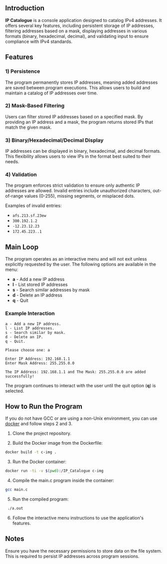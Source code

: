## Introduction

**IP Catalogue** is a console application designed to catalog IPv4 addresses. It offers several key features, including persistent storage of IP addresses, filtering addresses based on a mask, displaying addresses in various formats (binary, hexadecimal, decimal), and validating input to ensure compliance with IPv4 standards.

## Features

### 1) Persistence
The program permanently stores IP addresses, meaning added addresses are saved between program executions. This allows users to build and maintain a catalog of IP addresses over time.

### 2) Mask-Based Filtering
Users can filter stored IP addresses based on a specified mask. By providing an IP address and a mask, the program returns stored IPs that match the given mask.

### 3) Binary/Hexadecimal/Decimal Display
IP addresses can be displayed in binary, hexadecimal, and decimal formats. This flexibility allows users to view IPs in the format best suited to their needs.

### 4) Validation
The program enforces strict validation to ensure only authentic IP addresses are allowed. Invalid entries include unauthorized characters, out-of-range values (0-255), missing segments, or misplaced dots.

Examples of invalid entries:
- `afs.213.sf.23ew`
- `300.192.1.2`
- `-12.23.12.23`
- `172.45.223..1`

## Main Loop

The program operates as an interactive menu and will not exit unless explicitly requested by the user. The following options are available in the menu:
- **a** - Add a new IP address
- **l** - List stored IP addresses
- **s** - Search similar addresses by mask
- **d** - Delete an IP address
- **q** - Quit

### Example Interaction

```plaintext
a - Add a new IP address.
l - List IP addresses.
s - Search similar by mask.
d - Delete an IP.
q - Quit.

Please choose one: a

Enter IP Address: 192.168.1.1
Enter Mask Address: 255.255.0.0

The IP Address: 192.168.1.1 and The Mask: 255.255.0.0 are added successfully!
```
The program continues to interact with the user until the quit option (**q**) is selected.


## How to Run the Program

If you do not have GCC or are using a non-Unix environment, you can use [docker](https://docs.docker.com/) and follow steps 2 and 3.

1. Clone the project repository.

2. Build the Docker image from the Dockerfile:
 ```bash
docker build -t c-img .
```
3. Run the Docker container:
 ```bash
docker run -ti -v $(pwd):/IP_Catalogue c-img
```

4. Compile the main.c program inside the container:
 
 ```bash
 gcc main.c
```

5. Run the compiled program:
```bash
 ./a.out
```

6. Follow the interactive menu instructions to use the application's features.

## Notes
Ensure you have the necessary permissions to store data on the file system. This is required to persist IP addresses across program sessions.

